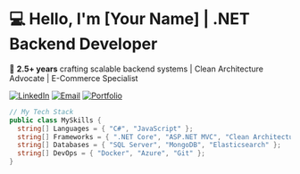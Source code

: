 # 💻 Hello, I'm [Your Name] | .NET Backend Developer 

🚀 **2.5+ years** crafting scalable backend systems | Clean Architecture Advocate | E-Commerce Specialist

[![LinkedIn](https://img.shields.io/badge/LinkedIn-Connect-blue?style=flat&logo=linkedin)](your-linkedin)
[![Email](https://img.shields.io/badge/Email-Contact-red?style=flat&logo=gmail)](mailto:your.email@example.com)
[![Portfolio](https://img.shields.io/badge/Portfolio-Visit-green?style=flat&logo=vercel)](your-portfolio-url)

```csharp
// My Tech Stack
public class MySkills {
  string[] Languages = { "C#", "JavaScript" };
  string[] Frameworks = { ".NET Core", "ASP.NET MVC", "Clean Architecture", "CQRS/MediatR" };
  string[] Databases = { "SQL Server", "MongoDB", "Elasticsearch" };
  string[] DevOps = { "Docker", "Azure", "Git" };
}
